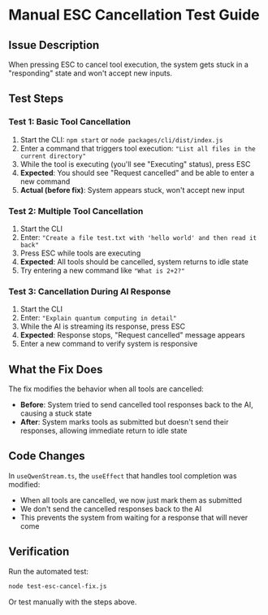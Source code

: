 # Manual ESC Cancellation Test Guide

## Issue Description
When pressing ESC to cancel tool execution, the system gets stuck in a "responding" state and won't accept new inputs.

## Test Steps

### Test 1: Basic Tool Cancellation
1. Start the CLI: `npm start` or `node packages/cli/dist/index.js`
2. Enter a command that triggers tool execution: `"List all files in the current directory"`
3. While the tool is executing (you'll see "Executing" status), press ESC
4. **Expected**: You should see "Request cancelled" and be able to enter a new command
5. **Actual (before fix)**: System appears stuck, won't accept new input

### Test 2: Multiple Tool Cancellation
1. Start the CLI
2. Enter: `"Create a file test.txt with 'hello world' and then read it back"`
3. Press ESC while tools are executing
4. **Expected**: All tools should be cancelled, system returns to idle state
5. Try entering a new command like `"What is 2+2?"`

### Test 3: Cancellation During AI Response
1. Start the CLI
2. Enter: `"Explain quantum computing in detail"`
3. While the AI is streaming its response, press ESC
4. **Expected**: Response stops, "Request cancelled" message appears
5. Enter a new command to verify system is responsive

## What the Fix Does

The fix modifies the behavior when all tools are cancelled:
- **Before**: System tried to send cancelled tool responses back to the AI, causing a stuck state
- **After**: System marks tools as submitted but doesn't send their responses, allowing immediate return to idle state

## Code Changes

In `useQwenStream.ts`, the `useEffect` that handles tool completion was modified:
- When all tools are cancelled, we now just mark them as submitted
- We don't send the cancelled responses back to the AI
- This prevents the system from waiting for a response that will never come

## Verification

Run the automated test:
```bash
node test-esc-cancel-fix.js
```

Or test manually with the steps above.